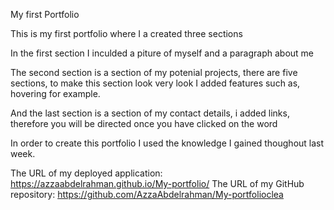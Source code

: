 My first Portfolio

This is my first portfolio where I a created three sections



In the first section I inculded a piture of myself and a paragraph about me



The second section is a section of my potenial projects, there are five sections, to make this section look very look I added features such as, hovering for example.


And the last section is a section of my contact details, i added links, therefore you will be directed once you have clicked on the word


In order to create this portfolio I used the knowledge I gained thoughout last week. 



The URL of my deployed application: https://azzaabdelrahman.github.io/My-portfolio/
The URL of my GitHub repository: https://github.com/AzzaAbdelrahman/My-portfolioclea